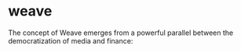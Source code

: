 # weave
The concept of Weave emerges from a powerful parallel between the democratization of media and finance:
